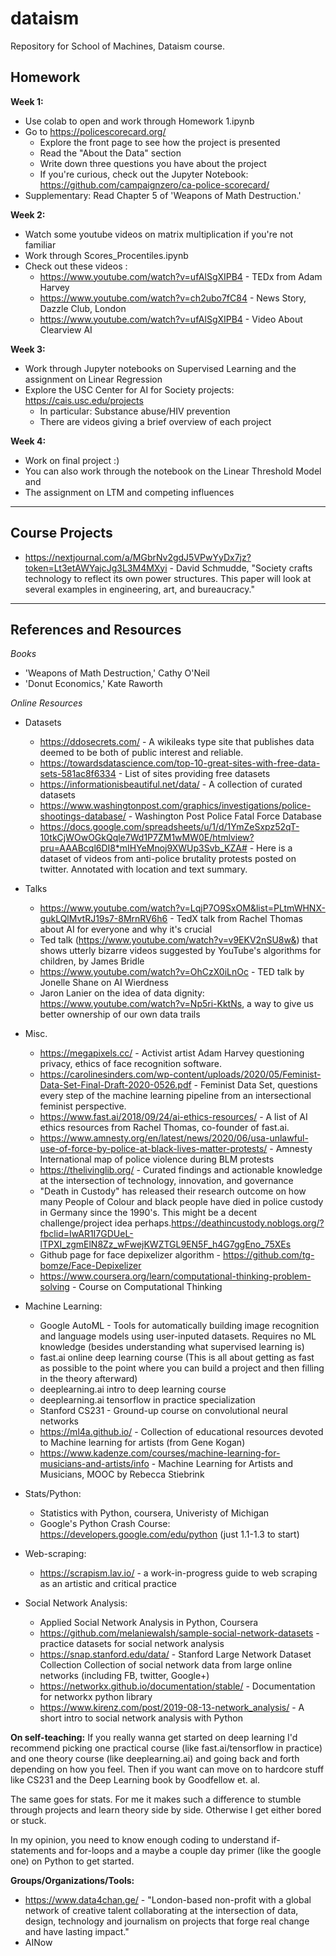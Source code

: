 # dataism
Repository for School of Machines, Dataism course.

## Homework
**Week 1:**
* Use colab to open and work through Homework 1.ipynb
* Go to https://policescorecard.org/
   - Explore the front page to see how the project is presented
   - Read the "About the Data" section
   - Write down three questions you have about the project
   - If you're curious, check out the Jupyter Notebook: https://github.com/campaignzero/ca-police-scorecard/
* Supplementary: Read Chapter 5 of 'Weapons of Math Destruction.'

**Week 2:**
* Watch some youtube videos on matrix multiplication if you're not familiar
* Work through Scores_Procentiles.ipynb
* Check out these videos : 
   * https://www.youtube.com/watch?v=ufAlSgXIPB4 - TEDx from Adam Harvey
   * https://www.youtube.com/watch?v=ch2ubo7fC84 - News Story, Dazzle Club, London
   * https://www.youtube.com/watch?v=ufAlSgXIPB4 - Video About Clearview AI
   
**Week 3:**
* Work through Jupyter notebooks on Supervised Learning and the assignment on Linear Regression
* Explore the USC Center for AI for Society projects: https://cais.usc.edu/projects
   * In particular: Substance abuse/HIV prevention
   * There are videos giving a brief overview of each project
 
 **Week 4:**
 * Work on final project :)
 * You can also work through the notebook on the Linear Threshold Model and
 * The assignment on LTM and competing influences
 ---  
## Course Projects 
 * https://nextjournal.com/a/MGbrNv2gdJ5VPwYyDx7jz?token=Lt3etAWYajcJg3L3M4MXyi - David Schmudde, "Society crafts technology to reflect its own power structures. This paper will look at several examples in engineering, art, and bureaucracy."
 ---
## References and Resources

*Books*
* 'Weapons of Math Destruction,' Cathy O'Neil
* 'Donut Economics,' Kate Raworth

*Online Resources*

* Datasets
   * https://ddosecrets.com/ - A wikileaks type site that publishes data deemed to be both of public interest and reliable.
   * https://towardsdatascience.com/top-10-great-sites-with-free-data-sets-581ac8f6334 - List of sites providing free datasets
   * https://informationisbeautiful.net/data/ - A collection of curated datasets
   * https://www.washingtonpost.com/graphics/investigations/police-shootings-database/ - Washington Post Police Fatal Force Database
   * https://docs.google.com/spreadsheets/u/1/d/1YmZeSxpz52qT-10tkCjWOwOGkQqle7Wd1P7ZM1wMW0E/htmlview?pru=AAABcql6DI8*mIHYeMnoj9XWUp3Svb_KZA# - Here is a dataset of videos from anti-police brutality protests posted on twitter. Annotated with location and text summary.
   
* Talks
   * https://www.youtube.com/watch?v=LqjP7O9SxOM&list=PLtmWHNX-gukLQlMvtRJ19s7-8MrnRV6h6 - TedX talk from Rachel Thomas about AI for everyone and why it's crucial
   * Ted talk (https://www.youtube.com/watch?v=v9EKV2nSU8w&) that shows utterly bizarre videos suggested by YouTube's algorithms for children, by James Bridle
   * https://www.youtube.com/watch?v=OhCzX0iLnOc - TED talk by Jonelle Shane on AI Wierdness
   * Jaron Lanier on the idea of data dignity: https://www.youtube.com/watch?v=Np5ri-KktNs, a way to give us better ownership of our own data trails
   
   
   
   

* Misc. 
   *  https://megapixels.cc/ - Activist artist Adam Harvey questioning privacy, ethics  of face recognition software.
   * https://carolinesinders.com/wp-content/uploads/2020/05/Feminist-Data-Set-Final-Draft-2020-0526.pdf - Feminist Data Set, questions every step of the machine learning pipeline from an intersectional feminist perspective.
   * https://www.fast.ai/2018/09/24/ai-ethics-resources/ - A list of AI ethics resources from Rachel Thomas, co-founder of fast.ai.
   * https://www.amnesty.org/en/latest/news/2020/06/usa-unlawful-use-of-force-by-police-at-black-lives-matter-protests/ - Amnesty International map of police violence during BLM protests
   * https://thelivinglib.org/ - Curated findings and actionable knowledge at the intersection of technology, innovation, and governance
   * "Death in Custody" has released their research outcome on how many People of Colour and black people have died in police custody in Germany since the 1990's. This might be a decent challenge/project idea perhaps.https://deathincustody.noblogs.org/?fbclid=IwAR1I7GDUeL-lTPXI_zgmElN8Zz_wFwejKWZTGL9EN5F_h4G7ggEno_75XEs
   * Github page for face depixelizer algorithm - https://github.com/tg-bomze/Face-Depixelizer
   * https://www.coursera.org/learn/computational-thinking-problem-solving - Course on Computational Thinking

* Machine Learning:
   * Google AutoML - Tools for automatically building image recognition and language models using user-inputed datasets. Requires no ML knowledge (besides understanding what supervised learning is)
   * fast.ai online deep learning course (This is all about getting as fast as possible to the point where you can build a project and then filling in the theory afterward) 
   * deeplearning.ai intro to deep learning course
   * deeplearning.ai tensorflow in practice specialization
   * Stanford CS231 - Ground-up course on convolutional neural networks
   * https://ml4a.github.io/ - Collection of educational resources devoted to Machine learning for artists (from Gene Kogan)
   * https://www.kadenze.com/courses/machine-learning-for-musicians-and-artists/info - Machine Learning for Artists and Musicians, MOOC by Rebecca Stiebrink
  
* Stats/Python:
   * Statistics with Python, coursera, Univeristy of Michigan
   * Google's Python Crash Course: https://developers.google.com/edu/python (just 1.1-1.3 to start)


* Web-scraping:
   * https://scrapism.lav.io/ - a work-in-progress guide to web scraping as an artistic and critical practice
   
* Social Network Analysis:
   * Applied Social Network Analysis in Python, Coursera
   * https://github.com/melaniewalsh/sample-social-network-datasets - practice datasets for social network analysis
   * https://snap.stanford.edu/data/ - Stanford Large Network Dataset Collection
Collection of social network data from large online networks (including FB, twitter, Google+)
   * https://networkx.github.io/documentation/stable/ - Documentation for networkx python library
   * https://www.kirenz.com/post/2019-08-13-network_analysis/ - A short intro to social network analysis with Python



**On self-teaching:**
If you really wanna get started on deep learning I'd recommend picking one practical course (like fast.ai/tensorflow in practice) and one theory course (like deeplearning.ai) and going back and forth depending on how you feel. Then if you want can move on to hardcore stuff like CS231 and the Deep Learning book by Goodfellow et. al.

The same goes for stats. For me it makes such a difference to stumble through projects and learn theory side by side. Otherwise I get either bored or stuck.

In my opinion, you need to know enough coding to understand if-statements and for-loops and a maybe a couple day primer (like the google one) on Python to get started.

**Groups/Organizations/Tools:**
* https://www.data4chan.ge/ - "London-based non-profit with a global network of creative talent collaborating at the intersection of data, design, technology and journalism on projects that forge real change and have lasting impact."
* AINow
